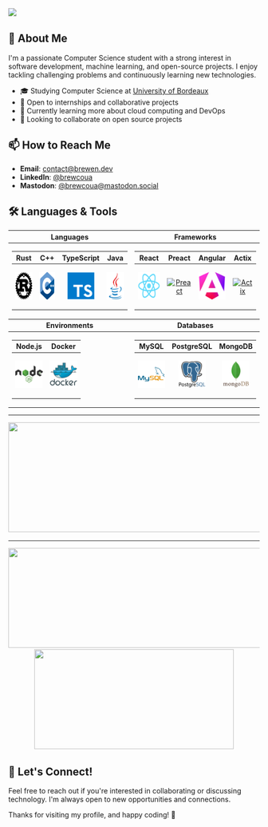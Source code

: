 <picture>
  <source
    srcset="https://github-profile-trophy.vercel.app/?username=brewcoua&theme=gruvbox"
    media="(prefers-color-scheme: dark)"
  />
  <source
    srcset="https://github-profile-trophy.vercel.app/?username=brewcoua&theme=flat"
    media="(prefers-color-scheme: light), (prefers-color-scheme: no-preference)"
  />
  <img src="https://github-profile-trophy.vercel.app/?username=brewcoua&theme=flat" />
</picture>

## 🚀 About Me

I'm a passionate Computer Science student with a strong interest in software development, machine learning,
and open-source projects. I enjoy tackling challenging problems and continuously learning new technologies.

- 🎓 Studying Computer Science at [University of Bordeaux](https://www.u-bordeaux.fr)
- 💼 Open to internships and collaborative projects
- 🌱 Currently learning more about cloud computing and DevOps
- 🤝 Looking to collaborate on open source projects

## 📫 How to Reach Me

- **Email**: [contact@brewen.dev](mailto:contact@brewen.dev)
- **LinkedIn**: [@brewcoua](https://www.linkedin.com/in/brewcoua/)
- **Mastodon**: [@brewcoua@mastodon.social](https://mastodon.social/@brewcoua)

## 🛠️ Languages & Tools

<table>
	<thead>
		<tr>
			<th scope="col">Languages</th>
			<th scope="col">Frameworks</th>
		</tr>
	</thead>
	<tbody>
		<tr>
			<td>
				<table>
					<thead>
						<tr>
							<th scope="col">Rust</th>
							<th scope="col">C++</th>
							<th scope="col">TypeScript</th>
							<th scope="col">Java</th>
						</tr>
					</thead>
					<tbody>
						<tr>
							<td>
								<p align="center">
									<a href="https://www.rust-lang.org/" target="_blank">
										<img
											src="https://github.com/devicons/devicon/blob/master/icons/rust/rust-original.svg"
											title="Rust"
											alt="Rust"
											width="55"
											height="55"
										/>
									</a>
								</p>
							</td>
							<td>
								<p align="center">
									<a href="https://cplusplus.com/" target="_blank">
										<img
											src="https://github.com/devicons/devicon/blob/master/icons/cplusplus/cplusplus-original.svg"
											title="C++"
											alt="C++"
											width="55"
											height="55"
										/>
									</a>
								</p>
							</td>
							<td>
								<p align="center">
									<a href="https://www.typescriptlang.org/" target="_blank">
										<img
											src="https://github.com/devicons/devicon/blob/master/icons/typescript/typescript-original.svg"
											title="TypeScript"
											alt="TypeScript"
											width="55"
											height="55"
										/>
									</a>
								</p>
							</td>
							<td>
								<p align="center">
									<a href="https://www.java.com/" target="_blank">
										<img
											src="https://github.com/devicons/devicon/blob/master/icons/java/java-original.svg"
											title="Java"
											alt="Java"
											width="55"
											height="55"
										/>
									</a>
								</p>
							</td>
						</tr>
					</tbody>
				</table>
			</td>
			<td>
				<table>
					<thead>
						<tr>
							<th scope="col">React</th>
							<th scope="col">Preact</th>
							<th scope="col">Angular</th>
							<th scope="col">Actix</th>
						</tr>
					</thead>
					<tbody>
						<tr>
							<td>
								<p align="center">
									<a href="https://react.dev/" target="_blank">
										<img
											src="https://github.com/devicons/devicon/blob/master/icons/react/react-original.svg"
											title="React"
											alt="React"
											width="55"
											height="55"
										/>
									</a>
								</p>
							</td>
							<td>
								<p align="center">
									<a href="https://preactjs.com/" target="_blank">
										<img
											src="https://preactjs.com/branding/symbol.svg"
											title="Preact"
											alt="Preact"
											width="55"
											height="55"
										/>
									</a>
								</p>
							</td>
							<td>
								<p align="center">
									<a href="https://angular.dev/" target="_blank">
										<img
											src="https://github.com/devicons/devicon/blob/master/icons/angular/angular-original.svg"
											title="Angular"
											alt="Angular"
											width="55"
											height="55"
										/>
									</a>
								</p>
							</td>
							<td>
								<p align="center">
									<a href="https://actix.rs/" target="_blank">
										<img
											src="https://actix.rs/img/logo.png"
											title="Actix"
											alt="Actix"
											width="55"
											height="55"
										/>
									</a>
								</p>
							</td>
						</tr>
					</tbody>
				</table>
			</td>
		</tr>
	</tbody>
	<thead>
		<tr>
			<th scope="col">Environments</th>
			<th scope="col">Databases</th>
		</tr>
	</thead>
	<tbody>
		<tr>
			<td>
				<table>
					<thead>
						<tr>
							<th scope="col">Node.js</th>
							<th scope="col">Docker</th>
						</tr>
					</thead>
					<tbody>
						<tr>
							<td>
								<p align="center">
									<a href="https://nodejs.org/" target="_blank">
										<img
											src="https://github.com/devicons/devicon/blob/master/icons/nodejs/nodejs-original-wordmark.svg"
											title="Node.js"
											alt="Node.js"
											width="55"
											height="55"
										/>
									</a>
								</p>
							</td>
							<td>
								<p align="center">
									<a href="https://www.docker.com/" target="_blank">
										<img
											src="https://github.com/devicons/devicon/blob/master/icons/docker/docker-original-wordmark.svg"
											title="Docker"
											alt="Docker"
											width="55"
											height="55"
										/>
									</a>
								</p>
							</td>
						</tr>
					</tbody>
				</table>
			</td>
			<td>
				<table>
					<thead>
						<tr>
							<th scope="col">MySQL</th>
							<th scope="col">PostgreSQL</th>
							<th scope="col">MongoDB</th>
						</tr>
					</thead>
					<tbody>
						<tr>
							<td>
								<p align="center">
									<a href="https://www.mysql.com/" target="_blank">
										<img
											src="https://github.com/devicons/devicon/blob/master/icons/mysql/mysql-original-wordmark.svg"
											title="MySQL"
											alt="MySQL"
											width="55"
											height="55"
										/>
									</a>
								</p>
							</td>
							<td>
								<p align="center">
									<a href="https://www.postgresql.org/" target="_blank">
										<img
											src="https://github.com/devicons/devicon/blob/master/icons/postgresql/postgresql-original-wordmark.svg"
											title="PostgreSQL"
											alt="PostgreSQL"
											width="55"
											height="55"
										/>
									</a>
								</p>
							</td>
							<td>
								<p align="center">
									<a href="https://www.mongodb.com/" target="_blank">
										<img
											src="https://github.com/devicons/devicon/blob/master/icons/mongodb/mongodb-original-wordmark.svg"
											title="MongoDB"
											alt="MongoDB"
											width="55"
											height="55"
										/>
									</a>
								</p>
							</td>
						</tr>
					</tbody>
				</table>
			</td>
		</tr>
	</tbody>
</table>

---

<p align="center">
  <picture>
    <source
      srcset="https://streak-stats.demolab.com?user=brewcoua&theme=gruvbox&hide_border=true&border_radius=5&card_width=800"
      media="(prefers-color-scheme: dark)"
    />
    <source
      srcset="https://streak-stats.demolab.com?user=brewcoua&theme=default&hide_border=true&border_radius=5&card_width=800"
      media="(prefers-color-scheme: light), (prefers-color-scheme: no-preference)"
    />
    <img width="800" height="220" src="https://streak-stats.demolab.com?user=brewcoua&theme=default&hide_border=true&border_radius=5&card_width=800" />
  </picture>
</p>

---

<p align="center">
  <picture>
    <source
      srcset="https://github-readme-stats.vercel.app/api?username=brewcoua&show_icons=true&theme=gruvbox"
      media="(prefers-color-scheme: dark)"
    />
    <source
      srcset="https://github-readme-stats.vercel.app/api?username=brewcoua&show_icons=true&theme=default"
      media="(prefers-color-scheme: light), (prefers-color-scheme: no-preference)"
    />
    <img width="600" height="200" src="https://github-readme-stats.vercel.app/api?username=brewcoua&show_icons=true&theme=default" />
  </picture
  <picture>
    <source
      srcset="https://github-readme-stats.vercel.app/api/top-langs/?username=brewcoua&size_weight=0.0005&count_weight=0.3&layout=compact&theme=gruvbox"
      media="(prefers-color-scheme: dark)"
    />
    <source
      srcset="https://github-readme-stats.vercel.app/api/top-langs/?username=brewcoua&size_weight=0.0005&count_weight=0.3&layout=compact&theme=default"
      media="(prefers-color-scheme: light), (prefers-color-scheme: no-preference)"
    />
    <img width="400" height="200" src="https://github-readme-stats.vercel.app/api/top-langs/?username=brewcoua&size_weight=0.0005&count_weight=0.3&layout=compact&theme=default" />
  </picture>
</p>

## 💬 Let's Connect!

Feel free to reach out if you're interested in collaborating or discussing technology. I'm always open to new opportunities and connections.

Thanks for visiting my profile, and happy coding! 🚀
